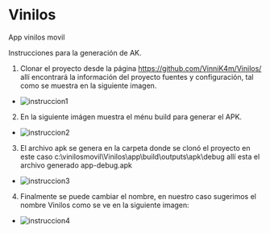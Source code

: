 # Vinilos
App vinilos movil

Instrucciones para la generación de AK. 

1. Clonar el proyecto desde la página https://github.com/VinniK4m/Vinilos/ allí encontrará la información del proyecto fuentes y configuración, tal como se muestra en la siguiente imagen. 
- ![instruccion1](https://user-images.githubusercontent.com/78054065/140674630-fbcb7245-97fb-461e-9a62-d2be755b5060.PNG)
2. En la siguiente imágen muestra el ménu build para generar el APK. 
- ![instruccion2](https://user-images.githubusercontent.com/78054065/140674632-addaac5b-8eaf-49aa-ad3b-9c9bc7c7c258.PNG)
3. El archivo apk se genera en la carpeta donde se clonó el proyecto en este caso c:\vinilosmovil\Vinilos\app\build\outputs\apk\debug allí esta el archivo generado app-debug.apk 
- ![instruccion3](https://user-images.githubusercontent.com/78054065/140674634-19280cbd-06eb-4d3c-a7e2-2e5cfc243f32.PNG)
4. Finalmente se puede cambiar el nombre, en nuestro caso sugerimos el nombre Vinilos como se ve en la siguiente imagen:
- ![instruccion4](https://user-images.githubusercontent.com/78054065/140674628-08aab5ac-1d38-4dea-84c8-41f02e584067.PNG)
